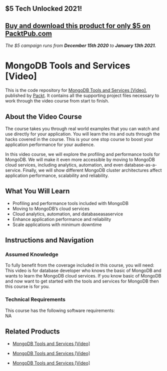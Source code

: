 ## $5 Tech Unlocked 2021!
[Buy and download this product for only $5 on PacktPub.com](https://www.packtpub.com/)
-----
*The $5 campaign         runs from __December 15th 2020__ to __January 13th 2021.__*

# MongoDB Tools and Services [Video]
This is the code repository for [MongoDB Tools and Services [Video]](https://www.packtpub.com/application-development/mongodb-tools-and-services-video?utm_source=github&utm_medium=repository&utm_campaign=9781788297202), published by [Packt](https://www.packtpub.com/?utm_source=github). It contains all the supporting project files necessary to work through the video course from start to finish.
## About the Video Course
The course takes you through real world examples that you can watch and use directly for your application. You will learn the ins and outs through the hacks covered in the course. This is your one stop course to boost your application performance for your audience. 

In this video course, we will explore the profiling and performance tools for MongoDB. We will make it even more accessible by moving to MongoDB cloud services, including analytics, automation, and even database-as-a-service. Finally, we will show different MongoDB cluster architectures affect application performance, scalability and reliability.	

<H2>What You Will Learn</H2>
<DIV class=book-info-will-learn-text>
<UL>
<LI>Profiling and performance tools included with MongoDB 
<LI>Moving to MongoDB’s cloud services 
<LI>Cloud analytics, automation, and databaseasaservice 
<LI>Enhance application performance and reliability 
<LI>Scale applications with minimum downtime </LI></UL></DIV>

## Instructions and Navigation
### Assumed Knowledge
To fully benefit from the coverage included in this course, you will need:<br/>
This video is for database developer who knows the basic of MongoDB and wants to learn the MongoDB cloud services. If you know basic of MongoDB and now want to get started with the tools and services for MongoDB then this course is for you.		
### Technical Requirements
This course has the following software requirements:<br/>
NA

## Related Products
* [MongoDB Tools and Services [Video]](https://www.packtpub.com/application-development/mongodb-tools-and-services-video?utm_source=github&utm_medium=repository&utm_campaign=9781788297202)

* [MongoDB Tools and Services [Video]](https://www.packtpub.com/application-development/mongodb-tools-and-services-video?utm_source=github&utm_medium=repository&utm_campaign=9781788297202)

* [MongoDB Tools and Services [Video]](https://www.packtpub.com/application-development/mongodb-tools-and-services-video?utm_source=github&utm_medium=repository&utm_campaign=9781788297202)

